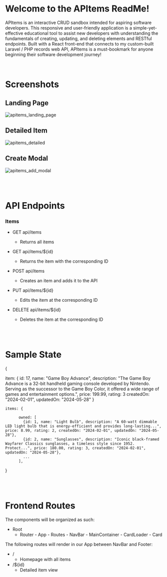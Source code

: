 # Welcome to the APItems ReadMe!

APItems is an interactive CRUD sandbox intended for aspiring software developers. This responsive and user-friendly application is a simple-yet-effective educational tool to assist new developers with understanding the fundamentals of creating, updating, and deleting
elements and RESTful endpoints. Built with a React front-end that connects to my custom-built Laravel / PHP records web API, APItems is a must-bookmark for anyone beginning their software development journey!

<br>

# Screenshots

## Landing Page
![apitems_landing_page](https://github.com/Dschulte1982/records-api-front-end/assets/65473402/99881902-31c7-4602-94d8-5b9d37351de9)

## Detailed Item
![apitems_detailed](https://github.com/Dschulte1982/records-api-front-end/assets/65473402/66931b80-2982-46b1-a2b8-cebe4f5a8f06)

## Create Modal
![apitems_add_modal](https://github.com/Dschulte1982/records-api-front-end/assets/65473402/82810d53-ec25-4980-80d6-600162123c16)

<br><br>
# API Endpoints

### Items
- GET api/items
  - Returns all items
- GET api/items/${id}
  - Returns the item with the corresponding ID
- POST api/items
  - Creates an item and adds it to the API

- PUT api/items/${id}
  - Edits the item at the corresponding ID
- DELETE api/items/${id}
  - Deletes the item at the corresponding ID

<br></br>
# Sample State

{

   item: {
        id: 17,
        name: "Game Boy Advance",
        description: "The Game Boy Advance is a 32-bit handheld gaming console developed by Nintendo. Serving as the successor to the Game Boy Color, it offered a wide range of games and entertainment options.",
        price: 199.99,
        rating: 3
        createdOn: "2024-02-01",
        updatedOn: "2024-05-28"
    }

    items: {

          owned: [
            {id: 1, name: "Light Bulb", description: "A 60-watt dimmable LED light bulb that is energy-efficient and provides long-lasting...", price: 8.99, rating: 2, createdOn: "2024-02-01", updatedOn: "2024-05-28"},
            {id: 2, name: "Sunglasses", description: "Iconic black-framed Wayfarer Classics sunglasses, a timeless style since 1952. Protect...", price: 180.00, rating: 3, createdOn: "2024-02-01", updatedOn: "2024-05-28"},
            ...
          ],

}

<br></br>

# Frontend Routes

The components will be organized as such:
 - Root
    - Router
          - App
              - Routes
                  - NavBar
                  - MainContainer
                      - CardLoader
                          - Card


The following routes will render in our App between NavBar and Footer:
- /
  - Homepage with all items
- /${id}
  - Detailed item view
